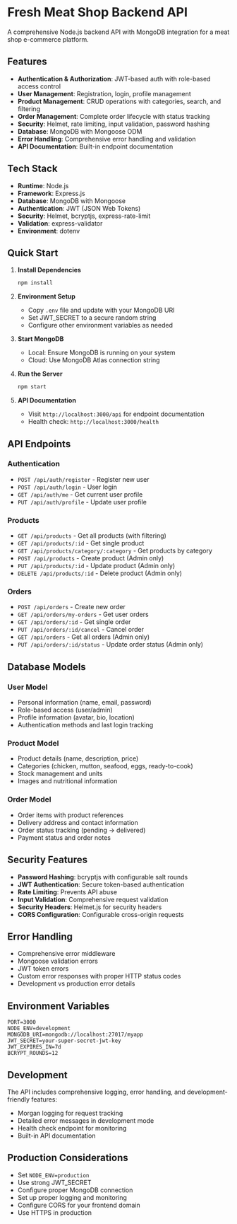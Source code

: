 # Fresh Meat Shop Backend API

A comprehensive Node.js backend API with MongoDB integration for a meat shop e-commerce platform.

## Features

- **Authentication & Authorization**: JWT-based auth with role-based access control
- **User Management**: Registration, login, profile management
- **Product Management**: CRUD operations with categories, search, and filtering
- **Order Management**: Complete order lifecycle with status tracking
- **Security**: Helmet, rate limiting, input validation, password hashing
- **Database**: MongoDB with Mongoose ODM
- **Error Handling**: Comprehensive error handling and validation
- **API Documentation**: Built-in endpoint documentation

## Tech Stack

- **Runtime**: Node.js
- **Framework**: Express.js
- **Database**: MongoDB with Mongoose
- **Authentication**: JWT (JSON Web Tokens)
- **Security**: Helmet, bcryptjs, express-rate-limit
- **Validation**: express-validator
- **Environment**: dotenv

## Quick Start

1. **Install Dependencies**
   ```bash
   npm install
   ```

2. **Environment Setup**
   - Copy `.env` file and update with your MongoDB URI
   - Set JWT_SECRET to a secure random string
   - Configure other environment variables as needed

3. **Start MongoDB**
   - Local: Ensure MongoDB is running on your system
   - Cloud: Use MongoDB Atlas connection string

4. **Run the Server**
   ```bash
   npm start
   ```

5. **API Documentation**
   - Visit `http://localhost:3000/api` for endpoint documentation
   - Health check: `http://localhost:3000/health`

## API Endpoints

### Authentication
- `POST /api/auth/register` - Register new user
- `POST /api/auth/login` - User login
- `GET /api/auth/me` - Get current user profile
- `PUT /api/auth/profile` - Update user profile

### Products
- `GET /api/products` - Get all products (with filtering)
- `GET /api/products/:id` - Get single product
- `GET /api/products/category/:category` - Get products by category
- `POST /api/products` - Create product (Admin only)
- `PUT /api/products/:id` - Update product (Admin only)
- `DELETE /api/products/:id` - Delete product (Admin only)

### Orders
- `POST /api/orders` - Create new order
- `GET /api/orders/my-orders` - Get user orders
- `GET /api/orders/:id` - Get single order
- `PUT /api/orders/:id/cancel` - Cancel order
- `GET /api/orders` - Get all orders (Admin only)
- `PUT /api/orders/:id/status` - Update order status (Admin only)

## Database Models

### User Model
- Personal information (name, email, password)
- Role-based access (user/admin)
- Profile information (avatar, bio, location)
- Authentication methods and last login tracking

### Product Model
- Product details (name, description, price)
- Categories (chicken, mutton, seafood, eggs, ready-to-cook)
- Stock management and units
- Images and nutritional information

### Order Model
- Order items with product references
- Delivery address and contact information
- Order status tracking (pending → delivered)
- Payment status and order notes

## Security Features

- **Password Hashing**: bcryptjs with configurable salt rounds
- **JWT Authentication**: Secure token-based authentication
- **Rate Limiting**: Prevents API abuse
- **Input Validation**: Comprehensive request validation
- **Security Headers**: Helmet.js for security headers
- **CORS Configuration**: Configurable cross-origin requests

## Error Handling

- Comprehensive error middleware
- Mongoose validation errors
- JWT token errors
- Custom error responses with proper HTTP status codes
- Development vs production error details

## Environment Variables

```env
PORT=3000
NODE_ENV=development
MONGODB_URI=mongodb://localhost:27017/myapp
JWT_SECRET=your-super-secret-jwt-key
JWT_EXPIRES_IN=7d
BCRYPT_ROUNDS=12
```

## Development

The API includes comprehensive logging, error handling, and development-friendly features:

- Morgan logging for request tracking
- Detailed error messages in development mode
- Health check endpoint for monitoring
- Built-in API documentation

## Production Considerations

- Set `NODE_ENV=production`
- Use strong JWT_SECRET
- Configure proper MongoDB connection
- Set up proper logging and monitoring
- Configure CORS for your frontend domain
- Use HTTPS in production